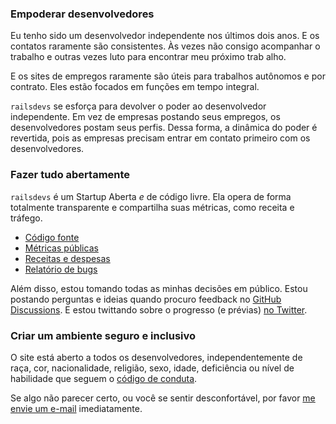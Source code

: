 ### Empoderar desenvolvedores

Eu tenho sido um desenvolvedor independente nos últimos dois anos. E os contatos raramente são consistentes. Às vezes não consigo acompanhar o trabalho e outras vezes luto para encontrar meu próximo trab alho.

E os sites de empregos raramente são úteis para trabalhos autônomos e por contrato. Eles estão focados em funções em tempo integral.

`railsdevs` se esforça para devolver o poder ao desenvolvedor independente. Em vez de empresas postando seus empregos, os desenvolvedores postam seus perfis. Dessa forma, a dinâmica do poder é revertida, pois as empresas precisam entrar em contato primeiro com os desenvolvedores.

### Fazer tudo abertamente

`railsdevs` é um Startup Aberta *e* de código livre. Ela opera de forma totalmente transparente e compartilha suas métricas, como receita e tráfego.

* [Código fonte](https://github.com/joemasilotti/railsdevs.com/)
* [Métricas públicas](https://app.usefathom.com/share/cacnfaan/railsdevs.com)
* [Receitas e despesas](/open)
* [Relatório de bugs](https://app.honeybadger.io/project/EKRGgkQdR0)

Além disso, estou tomando todas as minhas decisões em público. Estou postando perguntas e ideias quando procuro feedback no [GitHub Discussions](https://github.com/joemasilotti/railsdevs.com/discussions). E estou twittando sobre o progresso (e prévias) [no Twitter](https://twitter.com/joemasilotti).

### Criar um ambiente seguro e inclusivo

O site está aberto a todos os desenvolvedores, independentemente de raça, cor, nacionalidade, religião, sexo, idade, deficiência ou nível de habilidade que seguem o [código de conduta](/conduct).

Se algo não parecer certo, ou você se sentir desconfortável, por favor [me envie um e-mail](mailto:joe@masilotti.com) imediatamente.
